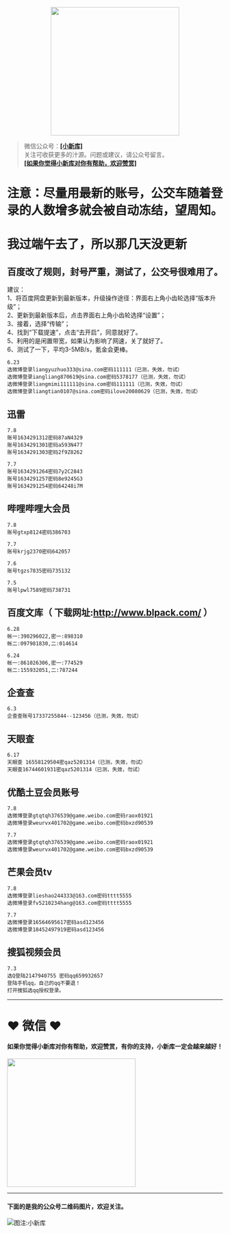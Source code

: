 <div align="center">
<a href="https://xiaoxinku.ys168.com">
<img width="300" src="https://s1.ax1x.com/2020/05/26/tiwdl8.gif"/>
</a>
</div>


>微信公众号：**<a href="#jump_1">[小新库]</a>**  
关注可收获更多的汁源。问题或建议，请公众号留言。  
**<a href="#jump_1">[如果你觉得小新库对你有帮助，欢迎赞赏]</a>**

# 注意：尽量用最新的账号，公交车随着登录的人数增多就会被自动冻结，望周知。  
  
# 我过端午去了，所以那几天没更新  


## 百度改了规则，封号严重，测试了，公交号很难用了。
建议：  
1、将百度网盘更新到最新版本，升级操作途径：界面右上角小齿轮选择“版本升级”；  
2、更新到最新版本后，点击界面右上角小齿轮选择“设置”；  
3、接着，选择“传输”；  
4、找到“下载提速”，点击“去开启”，同意就好了。  
5、利用的是闲置带宽，如果认为影响了网速，关了就好了。  
6、测试了一下，平均3-5MB/s，氪金会更棒。  

```
6.23
选微博登录liangyuzhuo333@sina.com密码111111（已测，失效，勿试）
选微博登录iangliang870619@sina.com密码5378177（已测，失效，勿试）
选微博登录liangmimi111111@sina.com密码111111（已测，失效，勿试）
选微博登录liangtian0107@sina.com密码ilove20080629（已测，失效，勿试）

```

## 迅雷

```
7.8
账号1634291312密码87aN4329
账号1634291301密码a593N477
账号1634291303密码2f9Z8262

7.7
账号1634291264密码7y2C2843
账号1634291257密码8e9245G3
账号1634291254密码64248i7M

```

## 哔哩哔哩大会员

```
7.8
账号gtxp8124密码386703

7.7
账号krjg2370密码642057

7.6
账号tgzs7835密码735132

7.5
账号lpwl7589密码738731

```

## 百度文库（ 下载网址:http://www.blpack.com/ ）

```
6.28
帐一:390296022,密一:898310
帐二:097981830,二:014614

6.24
帐一:861026306,密一:774529
帐二:155932051,二:787244

```

## 企查查

```
6.3
企查查账号17337255844--123456（已测，失效，勿试）

```

## 天眼查

```
6.17
天眼查 16558129504密qaz5201314（已测，失效，勿试）
天眼查16744601931密qaz5201314（已测，失效，勿试）

```

## 优酷土豆会员账号

```
7.8
选微博登录gtqtqh376539@game.weibo.com密码raox01921
选微博登录weurvx401702@game.weibo.com密码bxzd90539

7.7
选微博登录gtqtqh376539@game.weibo.com密码raox01921
选微博登录weurvx401702@game.weibo.com密码bxzd90539

```

## 芒果会员tv

```
7.8
选微博登录lieshao244333@163.com密码tttt5555
选微博登录fv5210234hang@163.com密码tttt5555

7.7
选微博登录16564695617密码asd123456
选微博登录18452497919密码asd123456

```

## 搜狐视频会员

```
7.3
选Q登陆2147940755 密码qq659932657
登陆手机qq，自己的qq不要退！
打开搜狐选qq授权登录。

```

***

# ❤ 微信 ❤ 

#### 如果你觉得小新库对你有帮助，欢迎赞赏，有你的支持，小新库一定会越来越好！
<div>
<a href="https://s1.ax1x.com/2020/05/26/tiVwse.png">
<img width="300" src="https://camo.githubusercontent.com/be06971baed9105260e0ed5c03746108c30b527f/68747470733a2f2f63646e2e6275796d6561636f666665652e636f6d2f627574746f6e732f64656661756c742d6f72616e67652e706e67"/>
</a>
</div>

<a id="jump_1"></a> 
***
#### 下面的是我的公众号二维码图片，欢迎关注。  
![图注:小新库](https://s1.ax1x.com/2020/05/15/Ysg6dH.jpg) 


